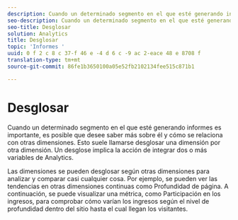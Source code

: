 ```yaml
---
description: Cuando un determinado segmento en el que esté generando informes es importante, es posible que desee saber más sobre él y cómo se relaciona con otras dimensiones. Esto suele llamarse desglosar una dimensión por otra dimensión. Un desglose implica la acción de integrar dos o más variables de Analytics.
seo-description: Cuando un determinado segmento en el que esté generando informes es importante, es posible que desee saber más sobre él y cómo se relaciona con otras dimensiones. Esto suele llamarse desglosar una dimensión por otra dimensión. Un desglose implica la acción de integrar dos o más variables de Analytics.
seo-title: Desglosar
solution: Analytics
title: Desglosar
topic: 'Informes '
uuid: 0 f 2 c 8 c 37-f 46 e -4 d 6 c -9 ac 2-eace 48 e 8708 f
translation-type: tm+mt
source-git-commit: 86fe1b3650100a05e52fb2102134fee515c871b1

---
```



# Desglosar

Cuando un determinado segmento en el que esté generando informes es importante, es posible que desee saber más sobre él y cómo se relaciona con otras dimensiones. Esto suele llamarse desglosar una dimensión por otra dimensión. Un desglose implica la acción de integrar dos o más variables de Analytics.

Las dimensiones se pueden desglosar según otras dimensiones para analizar y comparar casi cualquier cosa. Por ejemplo, se pueden ver las tendencias en otras dimensiones continuas como Profundidad de página. A continuación, se puede visualizar una métrica, como Participación en los ingresos, para comprobar cómo varían los ingresos según el nivel de profundidad dentro del sitio hasta el cual llegan los visitantes.

